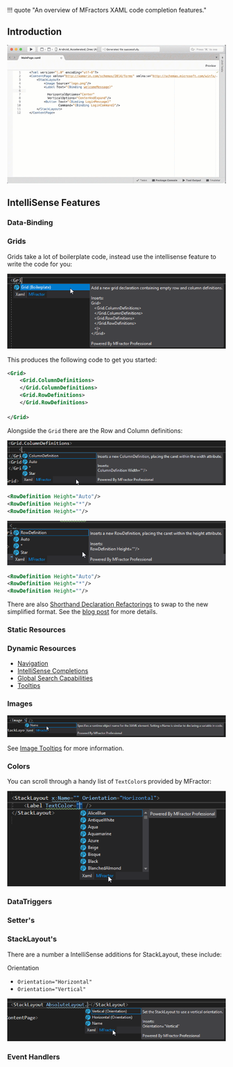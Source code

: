 !!! quote "An overview of MFractors XAML code completion features."

## Introduction

![XAML Editor](/img/xamarin-forms/xaml-editor.gif)

## IntelliSense Features

### Data-Binding

### Grids

Grids take a lot of boilerplate code, instead use the intellisense feature to write the code for you:

![Image](/img/xamarin-forms/intellisense-grid.png)

This produces the following code to get you started:

```xml
<Grid>
    <Grid.ColumnDefinitions>
    </Grid.ColumnDefinitions>
    <Grid.RowDefinitions>
    </Grid.RowDefinitions>

</Grid>
```

Alongside the `Grid` there are the Row and Column definitions:

![Image](/img/xamarin-forms/intellisense-grid-columndefinition.png)

```xml
<RowDefinition Height="Auto"/>
<RowDefinition Height="*"/>
<RowDefinition Height=""/>
```

![Image](/img/xamarin-forms/intellisense-grid-rowdefinition.png)

```xml
<RowDefinition Height="Auto"/>
<RowDefinition Height="*"/>
<RowDefinition Height=""/>    
```

There are also [Shorthand Declaration Refactorings](/xamarin-forms/grids/shorthand-declaration-refactorings/) to swap to the new simplified format. See the [blog post](https://www.mfractor.com/blogs/news/simplifying-grids-in-xamarin-forms) for more details.

### Static Resources

### Dynamic Resources

- [Navigation](/xamarin-forms/dynamic-resources/navigation/)
- [IntelliSense Completions](/xamarin-forms/dynamic-resources/intellisense/)
- [Global Search Capabilities](/xamarin-forms/dynamic-resources/search/)
- [Tooltips](/xamarin-forms/dynamic-resources/tooltips/)

### Images

![Image](/img/xamarin-forms/intellisense-image.png)

See [Image Tooltips](/image-management/image-tooltips/) for more information.

### Colors

You can scroll through a handy list of `TextColor`s provided by MFractor:

![TextColor](/img/xamarin-forms/intellisense-textcolor.png)

### DataTriggers

### Setter's

### StackLayout's

There are a number a IntelliSense additions for StackLayout, these include:

Orientation

- `Orientation="Horizontal"`
- `Orientation="Vertical"`

![StackLayout](/img/xamarin-forms/intellisense-stacklayout.png)

### Event Handlers
